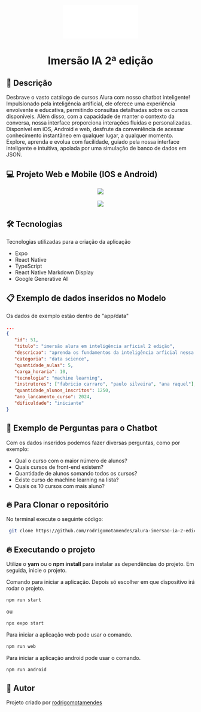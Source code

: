 <div align="center">
  <img src="./assets/icons/logo-alura.png" width="200">
  <h1>Imersão IA 2ª edição</h1>
</div>

## 🚀 Descrição

Desbrave o vasto catálogo de cursos Alura com nosso chatbot inteligente! Impulsionado pela inteligência artificial, ele oferece uma experiência envolvente e educativa, permitindo consultas detalhadas sobre os cursos disponíveis. Além disso, com a capacidade de manter o contexto da conversa, nossa interface proporciona interações fluidas e personalizadas. Disponível em iOS, Android e web, desfrute da conveniência de acessar conhecimento instantâneo em qualquer lugar, a qualquer momento. Explore, aprenda e evolua com facilidade, guiado pela nossa interface inteligente e intuitiva, apoiada por uma simulação de banco de dados em JSON.

## 💻 Projeto Web e Mobile (IOS e Android)

<p align="center">
   <img src="./assets/gif/gravacao-android.gif" width="200">
</p>

<p align="center">
   <img src="./assets/gif/gravacao-web.gif" width="850">
</p>

## 🛠 Tecnologias

Tecnologias utilizadas para a criação da aplicação

- Expo
- React Native
- TypeScript
- React Native Markdown Display
- Google Generative AI

## 📋 Exemplo de dados inseridos no Modelo

Os dados de exemplo estão dentro de "app/data"

```json
...
{
   "id": 51,
   "titulo": "imersão alura em inteligência arficial 2 edição",
   "descricao": "aprenda os fundamentos da inteligência arficial nessa semana de conteúdos",
   "categoria": "data science",
   "quantidade_aulas": 5,
   "carga_horaria": 10,
   "tecnologia": "machine learning",
   "instrutores": ["fabricio carraro", "paulo silveira", "ana raquel"],
   "quantidade_alunos_inscritos": 1250,
   "ano_lancamento_curso": 2024,
   "dificuldade": "iniciante"
}
```

## 🤖 Exemplo de Perguntas para o Chatbot

Com os dados inseridos podemos fazer diversas perguntas, como por exemplo:

- Qual o curso com o maior número de alunos?
- Quais cursos de front-end existem?
- Quantidade de alunos somando todos os cursos?
- Existe curso de machine learning na lista?
- Quais os 10 cursos com mais aluno?

## 🔥 Para Clonar o repositório

No terminal execute o seguinte código:

```bash
 git clone https://github.com/rodrigomotamendes/alura-imersao-ia-2-edicao
```

## 🔥 Executando o projeto

Utilize o **yarn** ou o **npm install** para instalar as dependências do projeto. Em seguida, inicie o projeto.

Comando para iniciar a aplicação. Depois só escolher em que dispositivo irá rodar o projeto.

```bash
npm run start
```

ou

```bash
npx expo start
```

Para iniciar a aplicação web pode usar o comando.

```bash
npm run web
```

Para iniciar a aplicação android pode usar o comando.

```bash
npm run android
```

## 💜 Autor

Projeto criado por [rodrigomotamendes](https://www.linkedin.com/in/rodrigo-mota-mendes/)
